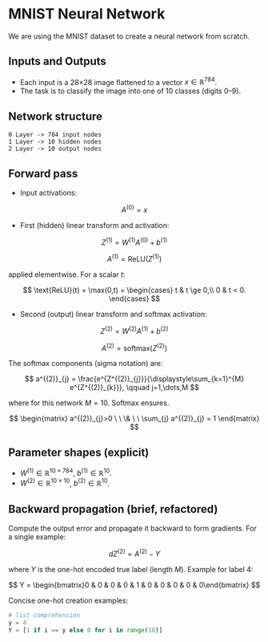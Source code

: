 # MNIST Neural Network

We are using the MNIST dataset to create a neural network from scratch.

## Inputs and Outputs

- Each input is a 28×28 image flattened to a vector $x \in \mathbb{R}^{784}$.
- The task is to classify the image into one of 10 classes (digits 0–9).

## Network structure

    0 Layer -> 784 input nodes
    1 Layer -> 10 hidden nodes
    2 Layer -> 10 output nodes

## Forward pass

- Input activations:

$$
A^{(0)} = x
$$

- First (hidden) linear transform and activation:

$$
Z^{(1)} = W^{(1)} A^{(0)} + b^{(1)}
$$

$$
A^{(1)} = \text{ReLU}\bigl(Z^{(1)}\bigr)
$$

applied elementwise. For a scalar $t$:

$$
\text{ReLU}(t) = \max(0,t) =
\begin{cases}
t & t \ge 0,\\
0 & t < 0.
\end{cases}
$$

- Second (output) linear transform and softmax activation:

$$
Z^{(2)} = W^{(2)} A^{(1)} + b^{(2)}
$$

$$
A^{(2)} = \text{softmax}\bigl(Z^{(2)}\bigr)
$$

The softmax components (sigma notation) are:

$$
a^{(2)}_{j} = \frac{e^{Z^{(2)}_{j}}}{\displaystyle\sum_{k=1}^{M} e^{Z^{(2)}_{k}}}, \qquad j=1,\dots,M
$$

where for this network $M=10$. Softmax ensures.

$$
\begin{matrix}
a^{(2)}_{j}>0 \ \ \& \ \
\sum_{j} a^{(2)}_{j} = 1
\end{matrix}
$$

## Parameter shapes (explicit)

- $W^{(1)} \in \mathbb{R}^{10\times 784}$, $b^{(1)} \in \mathbb{R}^{10}$.
- $W^{(2)} \in \mathbb{R}^{10\times 10}$, $b^{(2)} \in \mathbb{R}^{10}$.

## Backward propagation (brief, refactored)

Compute the output error and propagate it backward to form gradients. For a single example:

$$
dZ^{(2)} = A^{(2)} - Y
$$

where $Y$ is the one-hot encoded true label (length $M$). Example for label 4:

$$
Y = \begin{bmatrix}0 & 0 & 0 & 0 & 1 & 0 & 0 & 0 & 0 & 0\end{bmatrix}
$$

Concise one-hot creation examples:

```python
# list comprehension
y = 4
Y = [1 if i == y else 0 for i in range(10)]
```


